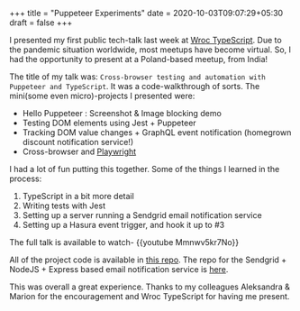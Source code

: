 +++
title = "Puppeteer Experiments"
date = 2020-10-03T09:07:29+05:30
draft = false
+++

I presented my first public tech-talk last week at [Wroc TypeScript](https://www.meetup.com/WrocTypeScript/events/sjzhvqybcmbfc/). Due to the pandemic situation worldwide, most meetups have become virtual. So, I had the opportunity to present at a Poland-based meetup, from India!

The title of my talk was: `Cross-browser testing and automation with Puppeteer and TypeScript`. It was a code-walkthrough of sorts. The mini(some even micro)-projects I presented were:
- Hello Puppeteer : Screenshot & Image blocking demo
- Testing DOM elements using Jest + Puppeteer
- Tracking DOM value changes + GraphQL event notification (homegrown discount notification service!)
- Cross-browser and [Playwright](https://github.com/microsoft/playwright)

I had a lot of fun putting this together. Some of the things I learned in the process:
1. TypeScript in a bit more detail
2. Writing tests with Jest
3. Setting up a server running a Sendgrid email notification service
4. Setting up a Hasura event trigger, and hook it up to #3

The full talk is available to watch-
 {{youtube Mmnwv5kr7No}}

All of the project code is available in [this repo](https://github.com/meerasndr/puppeteer-experiment). The repo for the Sendgrid + NodeJS + Express based email notification service is [here](https://github.com/meerasndr/sendgrid-node-express-emailservice).

This was overall a great experience. Thanks to my colleagues Aleksandra & Marion for the encouragement and Wroc TypeScript for having me present.